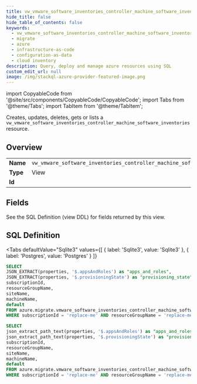 ```yaml
--- 
title: vw_vmware_software_inventories_controller_machine_software_inventories
hide_title: false
hide_table_of_contents: false
keywords:
  - vw_vmware_software_inventories_controller_machine_software_inventories
  - migrate
  - azure
  - infrastructure-as-code
  - configuration-as-data
  - cloud inventory
description: Query, deploy and manage azure resources using SQL
custom_edit_url: null
image: /img/stackql-azure-provider-featured-image.png
---
```


import CopyableCode from '@site/src/components/CopyableCode/CopyableCode';
import Tabs from '@theme/Tabs';
import TabItem from '@theme/TabItem';

Creates, updates, deletes, gets or lists a <code>vw_vmware_software_inventories_controller_machine_software_inventories</code> resource.

## Overview
<table><tbody>
<tr><td><b>Name</b></td><td><code>vw_vmware_software_inventories_controller_machine_software_inventories</code></td></tr>
<tr><td><b>Type</b></td><td>View</td></tr>
<tr><td><b>Id</b></td><td><CopyableCode code="azure.migrate.vw_vmware_software_inventories_controller_machine_software_inventories" /></td></tr>
</tbody></table>

## Fields

See the SQL Definition (view DDL) for fields returned by this view.

## SQL Definition

<Tabs
defaultValue="Sqlite3"
values={[
{ label: 'Sqlite3', value: 'Sqlite3' },
{ label: 'Postgres', value: 'Postgres' }
]}
>
<TabItem value="Sqlite3">

```sql
SELECT
JSON_EXTRACT(properties, '$.appsAndRoles') as "apps_and_roles",
JSON_EXTRACT(properties, '$.provisioningState') as "provisioning_state",
subscriptionId,
resourceGroupName,
siteName,
machineName,
default
FROM azure.migrate.vmware_software_inventories_controller_machine_software_inventories
WHERE subscriptionId = 'replace-me' AND resourceGroupName = 'replace-me' AND siteName = 'replace-me' AND machineName = 'replace-me' AND default = 'replace-me';
```

</TabItem>
<TabItem value="Postgres">

```sql
SELECT
json_extract_path_text(properties, '$.appsAndRoles') as "apps_and_roles",
json_extract_path_text(properties, '$.provisioningState') as "provisioning_state",
subscriptionId,
resourceGroupName,
siteName,
machineName,
default
FROM azure.migrate.vmware_software_inventories_controller_machine_software_inventories
WHERE subscriptionId = 'replace-me' AND resourceGroupName = 'replace-me' AND siteName = 'replace-me' AND machineName = 'replace-me' AND default = 'replace-me';
```

</TabItem>
</Tabs>
